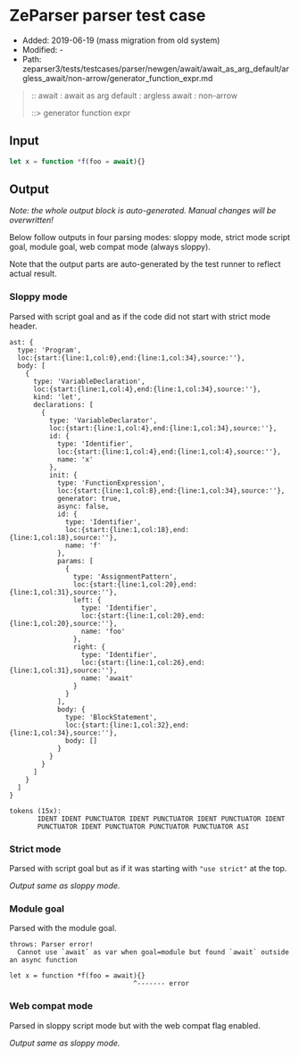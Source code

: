 # ZeParser parser test case

- Added: 2019-06-19 (mass migration from old system)
- Modified: -
- Path: zeparser3/tests/testcases/parser/newgen/await/await_as_arg_default/argless_await/non-arrow/generator_function_expr.md

> :: await : await as arg default : argless await : non-arrow
>
> ::> generator function expr

## Input

`````js
let x = function *f(foo = await){}
`````

## Output

_Note: the whole output block is auto-generated. Manual changes will be overwritten!_

Below follow outputs in four parsing modes: sloppy mode, strict mode script goal, module goal, web compat mode (always sloppy).

Note that the output parts are auto-generated by the test runner to reflect actual result.

### Sloppy mode

Parsed with script goal and as if the code did not start with strict mode header.

`````
ast: {
  type: 'Program',
  loc:{start:{line:1,col:0},end:{line:1,col:34},source:''},
  body: [
    {
      type: 'VariableDeclaration',
      loc:{start:{line:1,col:4},end:{line:1,col:34},source:''},
      kind: 'let',
      declarations: [
        {
          type: 'VariableDeclarator',
          loc:{start:{line:1,col:4},end:{line:1,col:34},source:''},
          id: {
            type: 'Identifier',
            loc:{start:{line:1,col:4},end:{line:1,col:4},source:''},
            name: 'x'
          },
          init: {
            type: 'FunctionExpression',
            loc:{start:{line:1,col:8},end:{line:1,col:34},source:''},
            generator: true,
            async: false,
            id: {
              type: 'Identifier',
              loc:{start:{line:1,col:18},end:{line:1,col:18},source:''},
              name: 'f'
            },
            params: [
              {
                type: 'AssignmentPattern',
                loc:{start:{line:1,col:20},end:{line:1,col:31},source:''},
                left: {
                  type: 'Identifier',
                  loc:{start:{line:1,col:20},end:{line:1,col:20},source:''},
                  name: 'foo'
                },
                right: {
                  type: 'Identifier',
                  loc:{start:{line:1,col:26},end:{line:1,col:31},source:''},
                  name: 'await'
                }
              }
            ],
            body: {
              type: 'BlockStatement',
              loc:{start:{line:1,col:32},end:{line:1,col:34},source:''},
              body: []
            }
          }
        }
      ]
    }
  ]
}

tokens (15x):
       IDENT IDENT PUNCTUATOR IDENT PUNCTUATOR IDENT PUNCTUATOR IDENT
       PUNCTUATOR IDENT PUNCTUATOR PUNCTUATOR PUNCTUATOR ASI
`````

### Strict mode

Parsed with script goal but as if it was starting with `"use strict"` at the top.

_Output same as sloppy mode._

### Module goal

Parsed with the module goal.

`````
throws: Parser error!
  Cannot use `await` as var when goal=module but found `await` outside an async function

let x = function *f(foo = await){}
                               ^------- error
`````


### Web compat mode

Parsed in sloppy script mode but with the web compat flag enabled.

_Output same as sloppy mode._
